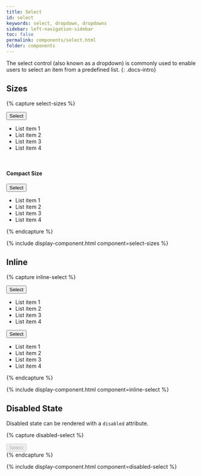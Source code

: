 ```yaml
---
title: Select
id: select
keywords: select, dropdown, dropdowns
sidebar: left-navigation-sidebar
toc: false
permalink: components/select.html
folder: components
---
```


The select control (also known as a dropdown) is commonly used to enable users to select an item from a predefined list.
{: .docs-intro}

## Sizes

{% capture select-sizes %}
<div class="documentation-site-popover-container">
   <div class="fd-popover">
      <div class="fd-popover__control">
         <div class="fd-select">
            <button class="fd-select__control" aria-controls="h0C6A325" aria-expanded="false" aria-haspopup="true">
               Select
            </button>
         </div>
      </div>
      <div class="fd-popover__body fd-popover__body--no-arrow" aria-hidden="true" id="h0C6A325">
         <ul class="fd-list fd-list--no-border" role="listbox">
            <li class="fd-list__item" role="option">
               <span class="fd-list__title">List item 1</span>
            </li>
            <li class="fd-list__item" role="option">
               <span class="fd-list__title">List item 2</span>
            </li>
            <li class="fd-list__item" role="option">
               <span class="fd-list__title">List item 3</span>
            </li>
            <li class="fd-list__item" role="option">
               <span class="fd-list__title">List item 4</span>
            </li>
         </ul>
      </div>
   </div>
</div>

<br />

<h4>Compact Size</h4>
<div class="documentation-site-popover-container">
   <div class="fd-popover">
      <div class="fd-popover__control">
         <div class="fd-select fd-select--compact">
            <button class="fd-select__control" aria-controls="h0C6A326" aria-expanded="false" aria-haspopup="true">
               Select
            </button>
         </div>
      </div>
      <div class="fd-popover__body fd-popover__body--no-arrow" aria-hidden="true" id="h0C6A326">
         <ul class="fd-list fd-list--no-border fd-list--compact" role="listbox">
            <li class="fd-list__item" role="option">
               <span class="fd-list__title">List item 1</span>
            </li>
            <li class="fd-list__item" role="option">
               <span class="fd-list__title">List item 2</span>
            </li>
            <li class="fd-list__item" role="option">
               <span class="fd-list__title">List item 3</span>
            </li>
            <li class="fd-list__item" role="option">
               <span class="fd-list__title">List item 4</span>
            </li>
         </ul>
      </div>
   </div>
</div>
{% endcapture %}

{% include display-component.html component=select-sizes %}

## Inline

{% capture inline-select %}
<div class="fd-popover">
   <div class="fd-popover__control">
      <div class="fd-select fd-select--inline">
         <button class="fd-select__control" aria-controls="h0C6A335" aria-expanded="false" aria-haspopup="true">
            Select
         </button>
      </div>
   </div>
   <div class="fd-popover__body fd-popover__body--no-arrow" aria-hidden="true" id="h0C6A335">
      <ul class="fd-list fd-list--no-border" role="listbox">
         <li class="fd-list__item" role="option">
            <span class="fd-list__title">List item 1</span>
         </li>
         <li class="fd-list__item" role="option">
            <span class="fd-list__title">List item 2</span>
         </li>
         <li class="fd-list__item" role="option">
            <span class="fd-list__title">List item 3</span>
         </li>
         <li class="fd-list__item" role="option">
            <span class="fd-list__title">List item 4</span>
         </li>
      </ul>
   </div>
</div>

<div class="fd-popover">
   <div class="fd-popover__control">
      <div class="fd-select fd-select--inline fd-select--compact">
         <button class="fd-select__control" aria-controls="h0C6A336" aria-expanded="false" aria-haspopup="true">
            Select
         </button>
      </div>
   </div>
   <div class="fd-popover__body fd-popover__body--no-arrow" aria-hidden="true" id="h0C6A336">
      <ul class="fd-list fd-list--no-border fd-list--compact" role="listbox">
         <li class="fd-list__item" role="option">
            <span class="fd-list__title">List item 1</span>
         </li>
         <li class="fd-list__item" role="option">
            <span class="fd-list__title">List item 2</span>
         </li>
         <li class="fd-list__item" role="option">
            <span class="fd-list__title">List item 3</span>
         </li>
         <li class="fd-list__item" role="option">
            <span class="fd-list__title">List item 4</span>
         </li>
      </ul>
   </div>
</div>
{% endcapture %}

{% include display-component.html component=inline-select %}


## Disabled State

Disabled state can be rendered with a `disabled` attribute.

{% capture disabled-select %}
<div class="fd-select">
   <button class="fd-select__control" aria-controls="" aria-expanded="false" aria-haspopup="true" disabled>
      Select
   </button>
</div>
{% endcapture %}

{% include display-component.html component=disabled-select %}
